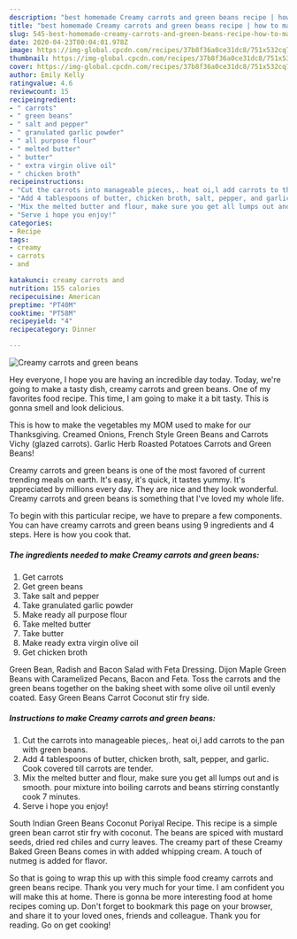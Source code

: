 ```yaml
---
description: "best homemade Creamy carrots and green beans recipe | how to make the best Creamy carrots and green beans"
title: "best homemade Creamy carrots and green beans recipe | how to make the best Creamy carrots and green beans"
slug: 545-best-homemade-creamy-carrots-and-green-beans-recipe-how-to-make-the-best-creamy-carrots-and-green-beans
date: 2020-04-23T00:04:01.978Z
image: https://img-global.cpcdn.com/recipes/37b8f36a0ce31dc8/751x532cq70/creamy-carrots-and-green-beans-recipe-main-photo.jpg
thumbnail: https://img-global.cpcdn.com/recipes/37b8f36a0ce31dc8/751x532cq70/creamy-carrots-and-green-beans-recipe-main-photo.jpg
cover: https://img-global.cpcdn.com/recipes/37b8f36a0ce31dc8/751x532cq70/creamy-carrots-and-green-beans-recipe-main-photo.jpg
author: Emily Kelly
ratingvalue: 4.6
reviewcount: 15
recipeingredient:
- " carrots"
- " green beans"
- " salt and pepper"
- " granulated garlic powder"
- " all purpose flour"
- " melted butter"
- " butter"
- " extra virgin olive oil"
- " chicken broth"
recipeinstructions:
- "Cut the carrots into manageable pieces,. heat oi,l add carrots to the pan with green beans."
- "Add 4 tablespoons of butter, chicken broth, salt, pepper, and garlic. Cook covered till carrots are tender."
- "Mix the melted butter and flour, make sure you get all lumps out and is smooth. pour mixture into boiling carrots and beans stirring constantly cook 7 minutes."
- "Serve i hope you enjoy!"
categories:
- Recipe
tags:
- creamy
- carrots
- and

katakunci: creamy carrots and 
nutrition: 155 calories
recipecuisine: American
preptime: "PT40M"
cooktime: "PT58M"
recipeyield: "4"
recipecategory: Dinner

---
```



![Creamy carrots and green beans](https://img-global.cpcdn.com/recipes/37b8f36a0ce31dc8/751x532cq70/creamy-carrots-and-green-beans-recipe-main-photo.jpg)

Hey everyone, I hope you are having an incredible day today. Today, we're going to make a tasty dish, creamy carrots and green beans. One of my favorites food recipe. This time, I am going to make it a bit tasty. This is gonna smell and look delicious.

This is how to make the vegetables my MOM used to make for our Thanksgiving. Creamed Onions, French Style Green Beans and Carrots Vichy (glazed carrots). Garlic Herb Roasted Potatoes Carrots and Green Beans!

Creamy carrots and green beans is one of the most favored of current trending meals on earth. It's easy, it's quick, it tastes yummy. It's appreciated by millions every day. They are nice and they look wonderful. Creamy carrots and green beans is something that I've loved my whole life.


To begin with this particular recipe, we have to prepare a few components. You can have creamy carrots and green beans using 9 ingredients and 4 steps. Here is how you cook that.

<!--inarticleads1-->

##### The ingredients needed to make Creamy carrots and green beans:

1. Get  carrots
1. Get  green beans
1. Take  salt and pepper
1. Take  granulated garlic powder
1. Make ready  all purpose flour
1. Take  melted butter
1. Take  butter
1. Make ready  extra virgin olive oil
1. Get  chicken broth


Green Bean, Radish and Bacon Salad with Feta Dressing. Dijon Maple Green Beans with Caramelized Pecans, Bacon and Feta. Toss the carrots and the green beans together on the baking sheet with some olive oil until evenly coated. Easy Green Beans Carrot Coconut stir fry side. 

<!--inarticleads2-->

##### Instructions to make Creamy carrots and green beans:

1. Cut the carrots into manageable pieces,. heat oi,l add carrots to the pan with green beans.
1. Add 4 tablespoons of butter, chicken broth, salt, pepper, and garlic. Cook covered till carrots are tender.
1. Mix the melted butter and flour, make sure you get all lumps out and is smooth. pour mixture into boiling carrots and beans stirring constantly cook 7 minutes.
1. Serve i hope you enjoy!


South Indian Green Beans Coconut Poriyal Recipe. This recipe is a simple green bean carrot stir fry with coconut. The beans are spiced with mustard seeds, dried red chiles and curry leaves. The creamy part of these Creamy Baked Green Beans comes in with added whipping cream. A touch of nutmeg is added for flavor. 

So that is going to wrap this up with this simple food creamy carrots and green beans recipe. Thank you very much for your time. I am confident you will make this at home. There is gonna be more interesting food at home recipes coming up. Don't forget to bookmark this page on your browser, and share it to your loved ones, friends and colleague. Thank you for reading. Go on get cooking!
